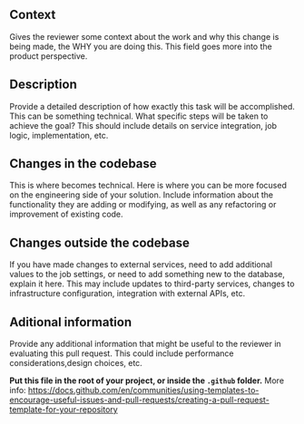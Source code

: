 ## Context
Gives the reviewer some context about the work and why this change is being made, the WHY you are doing this. This field goes more into the product perspective.

## Description
Provide a detailed description of how exactly this task will be accomplished. This can be something technical. What specific steps will be taken to achieve the goal? This should include details on service integration, job logic, implementation, etc.

## Changes in the codebase
This is where becomes technical. Here is where you can be more focused on the engineering side of your solution. Include information about the functionality they are adding or modifying, as well as any refactoring or improvement of existing code.

## Changes outside the codebase
If you have made changes to external services, need to add additional values to the job settings, or need to add something new to the database, explain it here. This may include updates to third-party services, changes to infrastructure configuration, integration with external APIs, etc.

## Aditional information
Provide any additional information that might be useful to the reviewer in evaluating this pull request. This could include performance considerations,design choices, etc.

**Put this file in the root of your project, or inside the ```.github``` folder.**
More info: https://docs.github.com/en/communities/using-templates-to-encourage-useful-issues-and-pull-requests/creating-a-pull-request-template-for-your-repository
